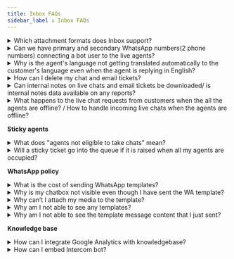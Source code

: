 ```yaml
---
title: Inbox FAQs
sidebar_label : Inbox FAQs
---
```




<details>
<summary> 
Which attachment formats does Inbox support?
</summary>
<div>
In the chat or email conversation, customers, agents, and admins have the ability to attach files of these formats: <br/> JPEG, JPG, PNG, GIF, PDF, TXT, DOC, PPT, DOCX, PPTX, XLS, XLSX, CSV, TSV, ZIP, JSON, MP4, MP3, WAV, AAC, M4A, SVG, 3GP, and MOV. <br/>
However, there is a 25MB size-limit on the files you can send. </div>
</details>


<details>
<summary> 
Can we have primary and secondary WhatsApp numbers(2 phone numbers) connecting a bot user to the live agents? </summary>
<div>
Each bot has only one inbox, the bot can have multiple Whatsapp numbers activated, and the agent queries will be directed to the bot's Inbox. Hence, all Whatsapp numbers are sourced to the same Inbox module, and agents will be assigned with live chats from any of the numbers.
</div>
</details>
    
    
<details>
<summary> Why is the agent's language not getting translated automatically to the customer's language even when the agent is replying in English?
</summary>
<div>
    
You can set the default language of the agent to English in <b>Inbox</b> > <b>Settings</b> > <b>Team</b> > <b>Agents</b>. Open the agent profile and select the <b>Default Language</b>. Click <a href= "https://docs.yellow.ai/docs/platform_concepts/inbox/inbox-settings/team/agents#11-editmodify-existing-agent-properties" >here</a> to learn more. 
    
</div>
</details>
  
<details>
<summary> How can I delete my chat and email tickets? </summary>
<div>
Inbox Agent or Admin cannot delete any tickets from Inbox. Tickets can only be deleted from the database. 
</div>
</details>


<details>
<summary> Can internal notes on live chats and email tickets be downloaded/ is internal notes data available on any reports? </summary>
<div>
No. You cannot download internal notes, they are only available within the respective chat/ticket screen.   
</div>
</details>

<details>
<summary> 
What happens to the live chat requests from customers when the all the agents are offline? / How to handle incoming live chats when the agents are offline? </summary>
<div>
An inbox admin can configure what happens to the live chats when all the agents are offline on <a href= "https://docs.yellow.ai/docs/platform_concepts/inbox/inbox-settings/workflows/offline-chat" > offline handling settings </a>.

</div>
</details>




**Sticky agents** 

<details>
<summary> What does "agents not eligible to take chats" mean? </summary>
<div>
Agents are considered to be not eligible for assignment when the agent status is currently offline/busy/away and when the agent has no vacant concurrency to assign chats.
</div>
</details>

<details>
<summary> Will a sticky ticket go into the queue if it is raised when all my agents are occupied? </summary>
<div>
Sticky tickets will not go into the queue even if the group queue is turned ON. When an agent is at maximum concurrency OR busy/away/offline they are considered to be not eligible and will be skipped in consideration. It is recommended to a higher number than the set chat concurrency.
</div>
</details>


**WhatsApp policy**   


<details>
<summary> What is the cost of sending WhatsApp templates? </summary>
<div>
 Whatsapp charges a per-message fee for all the templates sent outside the 24 hr session based on the number of messages & country you send to. Click <a href= "https://developers.facebook.com/docs/whatsapp/updates-to-pricing/"> here </a> to learn more.   
</div>
</details>


<details>
<summary> Why is my chatbox not visible even though I have sent the WA template? </summary>
<div>
Just sending out the template message will not reinitiate the 24 hr window. The end-user has to reply back in the conversation.    
</div>
</details>

<details>
<summary> Why can’t I attach my media to the template? </summary>
<div>
You cannot change the type of media once the template is approved. Also, you can only send out the following types of media:  
<b> Image </b> - Jpeg or png format not more than 5MB, <b> Video </b> - MP4 video not more than 16MB, <b> Document </b> - PDF.  
</div>
</details>


<details>
<summary> Why am I not able to see any templates? </summary>
<div>
There are two reasons why you are not able to see any WhatsApp templates within your  Inbox:  None of your templates are approved by WhatsApp yet or you have not created any templates yet.  
</div>
</details>

<details>
<summary> Why am I not able to see the template message content that I just sent? </summary>
<div>
WhatsApp templates created with <a href="https://developers.facebook.com/docs/whatsapp/updates-to-pricing/">hsm</a>  object will not be displayed with the actual content inside Inbox. However templates created with <a href="https://developers.facebook.com/docs/whatsapp/updates-to-pricing/"> template </a> object will be displayed inside Inbox. If you are not seeing the actual template content, then the template you sent out is most likely created with hsm object. 
	
</div>
</details> 

**Knowledge base**

<details>
<summary> How can I integrate Google Analytics with knowledgebase?</summary>
<div>
We do not support a native integration for Google Analytics in v1 KB integrations. However you can integrate Google Analytics(GA) by connecting GA to a GTM account and then use Inbox KB's GTM Integration to avail the data.
</div>
</details>


<details>
<summary> How can I embed Intercom bot? </summary>
<div>
Use Chatbot integration to add the intercom bot source code.
</div>
</details>


